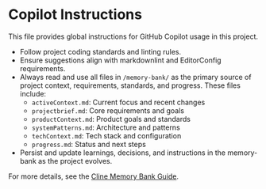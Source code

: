 # Copilot Instructions

This file provides global instructions for GitHub Copilot usage in this project.

- Follow project coding standards and linting rules.
- Ensure suggestions align with markdownlint and EditorConfig requirements.
- Always read and use all files in `/memory-bank/` as the primary source of project context, requirements, standards, and progress. These files include:
  - `activeContext.md`: Current focus and recent changes
  - `projectbrief.md`: Core requirements and goals
  - `productContext.md`: Product goals and standards
  - `systemPatterns.md`: Architecture and patterns
  - `techContext.md`: Tech stack and configuration
  - `progress.md`: Status and next steps
- Persist and update learnings, decisions, and instructions in the memory-bank as the project evolves.

For more details, see the [Cline Memory Bank Guide](https://docs.cline.bot/improving-your-prompting-skills/cline-memory-bank#the-complete-guide-to-cline-memory-bank).
